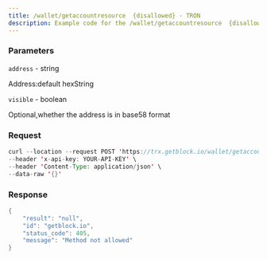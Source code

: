 ```yaml
---
title: /wallet/getaccountresource  {disallowed} - TRON
description: Example code for the /wallet/getaccountresource  {disallowed} rest method. Сomplete guide on how to use /wallet/getaccountresource  {disallowed} rest in GetBlock.io Web3 documentation.
---
```


### Parameters


`address` - string

Address:default hexString

`visible` - boolean

Optional,whether the address is in base58 format

### Request

``` java
curl --location --request POST 'https://trx.getblock.io/wallet/getaccountresource' \
--header 'x-api-key: YOUR-API-KEY' \
--header 'Content-Type: application/json' \
--data-raw '{}'
```

###  Response

``` java
{
    "result": "null",
    "id": "getblock.io",
    "status_code": 405,
    "message": "Method not allowed"
}
```

